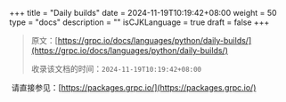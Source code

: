 +++
title = "Daily builds"
date = 2024-11-19T10:19:42+08:00
weight = 50
type = "docs"
description = ""
isCJKLanguage = true
draft = false
+++

> 原文：[https://grpc.io/docs/languages/python/daily-builds/](https://grpc.io/docs/languages/python/daily-builds/)
>
> 收录该文档的时间：`2024-11-19T10:19:42+08:00`

​	请直接参见：[https://packages.grpc.io/](https://packages.grpc.io/)
